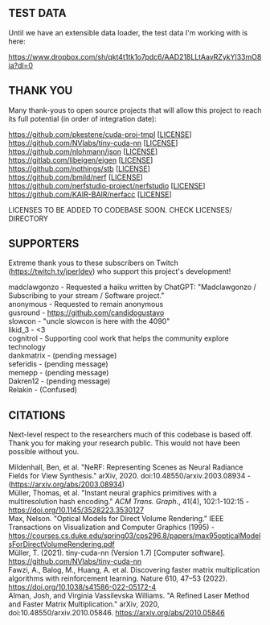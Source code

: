 ## TEST DATA

Until we have an extensible data loader, the test data I'm working with is here:  

https://www.dropbox.com/sh/qkt4t1tk1o7pdc6/AAD218LLtAavRZykYl33mO8ia?dl=0

## THANK YOU

Many thank-yous to open source projects that will allow this project to reach its full potential (in order of integration date):

https://github.com/pkestene/cuda-proj-tmpl [[LICENSE](https://github.com/pkestene/cuda-proj-tmpl/blob/master/LICENSE)]  
https://github.com/NVlabs/tiny-cuda-nn [[LICENSE](https://github.com/NVlabs/tiny-cuda-nn/blob/master/LICENSE.txt)]  
https://github.com/nlohmann/json [[LICENSE](https://github.com/nlohmann/json/blob/develop/LICENSE.MIT)]  
https://gitlab.com/libeigen/eigen [[LICENSE](https://gitlab.com/libeigen/eigen/-/blob/master/COPYING.APACHE)]  
https://github.com/nothings/stb [[LICENSE](https://github.com/nothings/stb/blob/master/LICENSE)]  
https://github.com/bmild/nerf [[LICENSE](https://github.com/bmild/nerf/blob/master/LICENSE)]  
https://github.com/nerfstudio-project/nerfstudio [[LICENSE](https://github.com/nerfstudio-project/nerfstudio/blob/main/LICENSE)]  
https://github.com/KAIR-BAIR/nerfacc [[LICENSE](https://github.com/KAIR-BAIR/nerfacc/blob/master/LICENSE)]  

LICENSES TO BE ADDED TO CODEBASE SOON.  CHECK LICENSES/ DIRECTORY


## SUPPORTERS

Extreme thank yous to these subscribers on Twitch (https://twitch.tv/jperldev) who support this project's development!

madclawgonzo - Requested a haiku written by ChatGPT: "Madclawgonzo / Subscribing to your stream / Software project."  
anonymous  - Requested to remain anonymous  
gusround - https://github.com/candidogustavo  
slowcon - "uncle slowcon is here with the 4090"  
likid_3 - <3  
cognitrol - Supporting cool work that helps the community explore technology  
dankmatrix - (pending message)  
seferidis - (pending message)  
memepp - (pending message)  
Dakren12 - (pending message)  
Relakin - (Confused)  

## CITATIONS

Next-level respect to the researchers much of this codebase is based off.  Thank you for making your research public.  This would not have been possible without you.  

Mildenhall, Ben, et al. "NeRF: Representing Scenes as Neural Radiance Fields for View Synthesis." arXiv, 2020.  doi:10.48550/arxiv.2003.08934 - (https://arxiv.org/abs/2003.08934)  
Müller, Thomas, et al. "Instant neural graphics primitives with a multiresolution hash encoding." *ACM Trans. Graph.*, 41(4), 102:1-102:15 - https://doi.org/10.1145/3528223.3530127  
Max, Nelson. "Optical Models for Direct Volume Rendering." IEEE Transactions on Visualization and Computer Graphics (1995) - https://courses.cs.duke.edu/spring03/cps296.8/papers/max95opticalModelsForDirectVolumeRendering.pdf  
Müller, T. (2021). tiny-cuda-nn (Version 1.7) [Computer software]. https://github.com/NVlabs/tiny-cuda-nn  
Fawzi, A., Balog, M., Huang, A. et al. Discovering faster matrix multiplication algorithms with reinforcement learning. Nature 610, 47–53 (2022). https://doi.org/10.1038/s41586-022-05172-4  
Alman, Josh, and Virginia Vassilevska Williams. "A Refined Laser Method and Faster Matrix Multiplication." arXiv, 2020, doi:10.48550/arxiv.2010.05846.  https://arxiv.org/abs/2010.05846  
